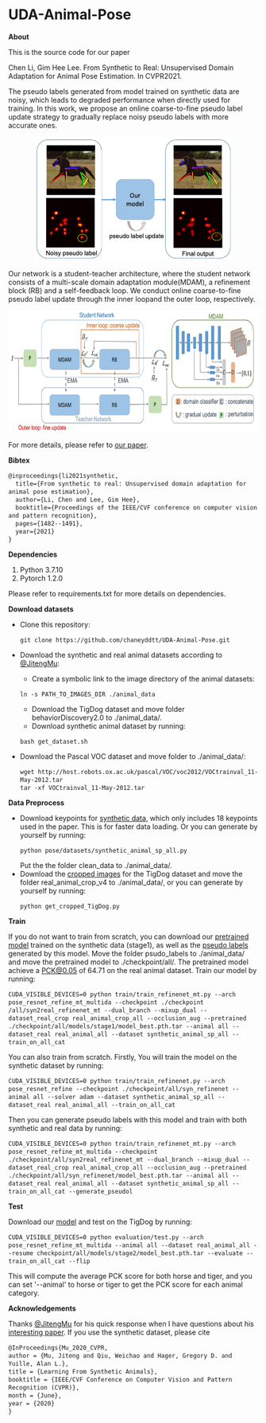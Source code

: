 # UDA-Animal-Pose

**About**

This is the source code for our paper

Chen Li, Gim Hee Lee. From Synthetic to Real: Unsupervised Domain Adaptation for Animal Pose Estimation. In CVPR2021.

The pseudo labels generated from model trained on synthetic data are noisy, which leads to degraded performance when directly used for training. In this work, we propose an online coarse-to-fine pseudo label update strategy to gradually replace noisy pseudo labels with more accurate ones.

<p align="center">
  <img width="400" height="250" src="illustration.png">
</p>

Our network is a student-teacher architecture, where the student network consists of a multi-scale domain adaptation module(MDAM), a refinement block (RB) and a self-feedback loop. We conduct online coarse-to-fine pseudo label update through the inner loopand the outer loop, respectively.

<p align="center">
  <img width="684" height="245" src="network.png">
</p>

For more details, please refer to [our paper](https://arxiv.org/pdf/2103.14843.pdf).

**Bibtex**
```
@inproceedings{li2021synthetic,
  title={From synthetic to real: Unsupervised domain adaptation for animal pose estimation},
  author={Li, Chen and Lee, Gim Hee},
  booktitle={Proceedings of the IEEE/CVF conference on computer vision and pattern recognition},
  pages={1482--1491},
  year={2021}
}

```

**Dependencies**
1. Python 3.7.10
2. Pytorch 1.2.0

Please refer to requirements.txt for more details on dependencies.

**Download datasets**
* Clone this repository:

    ```
    git clone https://github.com/chaneyddtt/UDA-Animal-Pose.git
    ```
* Download the synthetic and real animal datasets according to [@JitengMu](https://github.com/JitengMu/Learning-from-Synthetic-Animals):

    * Create a symbolic link to the image directory of the animal datasets:
    ```
    ln -s PATH_TO_IMAGES_DIR ./animal_data
    ``` 
    * Download the TigDog dataset and move folder behaviorDiscovery2.0 to ./animal_data/.
    * Download synthetic animal dataset by running:
    ```
    bash get_dataset.sh
    ```
* Download the Pascal VOC dataset and move folder to ./animal_data/:
    ```
    wget http://host.robots.ox.ac.uk/pascal/VOC/voc2012/VOCtrainval_11-May-2012.tar
    tar -xf VOCtrainval_11-May-2012.tar
    ```
    
**Data Preprocess**
* Download keypoints for [synthetic data](https://drive.google.com/file/d/1jpGD235mFsVixeVRpcqMzGcbXqUtOvAy/view?usp=sharing), which only includes 18 keypoints used in the paper. This is for faster data loading. Or you can generate by yourself by running:
    ```
    python pose/datasets/synthetic_animal_sp_all.py
    ```
    Put the the folder clean_data to ./animal_data/.
* Download the [cropped images](https://drive.google.com/file/d/1qFX_H2o8_unFpADowjTOcGfr_SwKkuYg/view?usp=sharing) for the TigDog dataset and move the folder real_animal_crop_v4 to ./animal_data/, or you can generate by yourself by running:
    ```
    python get_cropped_TigDog.py
    ```
 **Train**
 
 If you do not want to train from scratch, you can download our [pretrained model](https://drive.google.com/file/d/1T1LRLL7c122gUPyCclLSXqNxtU8otkF8/view?usp=sharing) trained on the synthetic data (stage1), as well as the [pseudo labels](https://drive.google.com/file/d/1a8-r9EWQ1IKnbcwDTYn4TVwEm9yDINXI/view?usp=sharing) generated by this model.  Move the folder psudo_labels to ./animal_data/ and move the pretrained model to ./checkpoint/all/. The pretrained model achieve a PCK@0.05 of 64.71 on the real animal dataset. Train our model by running:
```
CUDA_VISIBLE_DEVICES=0 python train/train_refinenet_mt.py --arch pose_resnet_refine_mt_multida --checkpoint ./checkpoint       /all/syn2real_refinenet_mt --dual_branch --mixup_dual --dataset_real_crop real_animal_crop_all --occlusion_aug --pretrained ./checkpoint/all/models/stage1/model_best.pth.tar --animal all --dataset_real real_animal_all --dataset synthetic_animal_sp_all --train_on_all_cat
```
 
You can also train from scratch. Firstly, You will train the model on the synthetic dataset by running:
```
CUDA_VISIBLE_DEVICES=0 python train/train_refinenet.py --arch pose_resnet_refine --checkpoint ./checkpoint/all/syn_refinenet --animal all --solver adam --dataset synthetic_animal_sp_all --dataset_real real_animal_all --train_on_all_cat
```

Then you can generate pseudo labels with this model and train with both synthetic and real data by running:
```
CUDA_VISIBLE_DEVICES=0 python train/train_refinenet_mt.py --arch pose_resnet_refine_mt_multida --checkpoint ./checkpoint/all/syn2real_refinenet_mt --dual_branch --mixup_dual --dataset_real_crop real_animal_crop_all --occlusion_aug --pretrained ./checkpoint/all/syn_refinenet/model_best.pth.tar --animal all --dataset_real real_animal_all --dataset synthetic_animal_sp_all --train_on_all_cat --generate_pseudol
```

**Test**

Download our [model](https://drive.google.com/file/d/1T1LRLL7c122gUPyCclLSXqNxtU8otkF8/view?usp=sharing) and test on the TigDog by running:
```
CUDA_VISIBLE_DEVICES=0 python evaluation/test.py --arch pose_resnet_refine_mt_multida --animal all --dataset real_animal_all --resume checkpoint/all/models/stage2/model_best.pth.tar --evaluate --train_on_all_cat --flip
```
This will compute the average PCK score for both horse and tiger, and you can set '--animal' to horse or tiger to get the PCK score for each animal category.

**Acknowledgements**

Thanks [@JitengMu](https://github.com/JitengMu/Learning-from-Synthetic-Animals) for his quick response when I have questions about his [interesting paper](https://arxiv.org/pdf/1912.08265.pdf). If you use the synthetic dataset, please cite
```
@InProceedings{Mu_2020_CVPR,
author = {Mu, Jiteng and Qiu, Weichao and Hager, Gregory D. and Yuille, Alan L.},
title = {Learning From Synthetic Animals},
booktitle = {IEEE/CVF Conference on Computer Vision and Pattern Recognition (CVPR)},
month = {June},
year = {2020}
}
```

